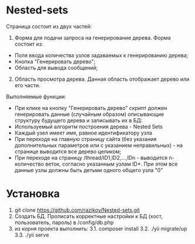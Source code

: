# Nested-sets

Страница состоит из двух частей:
1. Форма для подачи запроса на генерирование дерева. Форма состоит из:
* Поля ввода количества узлов задаваемых к генерированию дерева;
* Кнопка "Генерировать дерево";
* Область для вывода сообщений;
2. Область просмотра дерева. Данная область отображает дерево или его части.

Выполняемые функции:
* При клике на кнопку "Генерировать дерево" скрипт должен генерировать данные (случайным образом) описывающие структуру будущего дерева и записывать их в БД:
* Используемый алгоритм построения дерева - Nested Sets
* Каждый узел имеет имя, равное идентификатору узла
* При переходе на главную страницу сайта (без указания дополнительных параметров или с указанием неправильных) - на странице выводится все дерево целиком;
* При переходе на страницу /thread/ID1,ID2,...,IDn - выводится n-количество веток, согласно указанным узлам ID*. При этом все данные узлы должны быть детьми одного общего узла "0" 

# Установка

1. git clone https://github.com/razikov/Nested-sets.git
2. Создать БД. Прописать корректные настройки к БД (хост, пользователь, пароль) в /config/db.php
3. из корня проекта выполнить:
3.1. composer install
3.2. ./yii migrate/up
3.3. ./yii serve